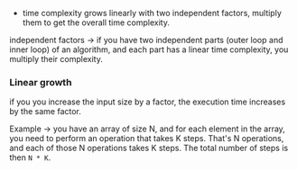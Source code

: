 - time complexity grows linearly with two independent factors, multiply them to get the overall time complexity.

independent factors -> if you have two independent parts (outer loop and inner loop) of an algorithm, and each part has a linear time complexity, you multiply their complexity.

### Linear growth
if you you increase the input size by a factor, the execution time increases by the same factor.

Example -> you have an array of size N, and for each element in the array, you need to perform an operation that takes K steps. That's N operations, and each of those N operations takes K steps. The total number of steps is then `N * K`.